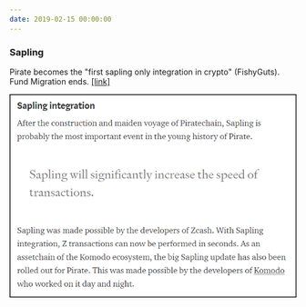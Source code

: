 ```yaml
---
date: 2019-02-15 00:00:00
---
```


### Sapling

Pirate becomes the "first sapling only integration in crypto" (FishyGuts). Fund Migration ends. [[link]](https://z.cash/upgrade/sapling/)

[![Sapling](assets/img/posts/Sapling.png)](assets/img/posts/Sapling.png)

